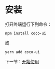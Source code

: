 # 安装
打开终端运行下列命令：

```
npm install coco-ui
```

或

```
yarn add coco-ui
```

下一节：[开始使用](#/doc/get-started)
